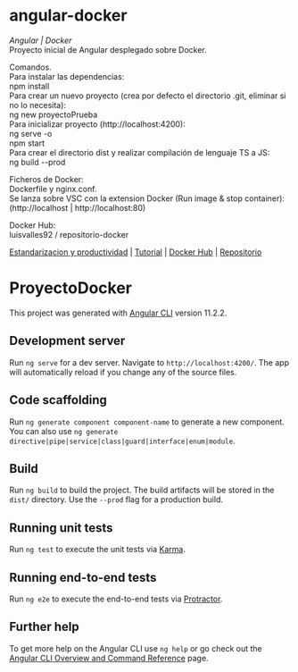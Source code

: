 # angular-docker
_Angular | Docker_  
Proyecto inicial de Angular desplegado sobre Docker.  
  
Comandos.  
Para instalar las dependencias:  
npm install  
Para crear un nuevo proyecto (crea por defecto el directorio .git, eliminar si no lo necesita):  
ng new proyectoPrueba  
Para inicializar proyecto (http://localhost:4200):  
ng serve -o  
npm start  
Para crear el directorio dist y realizar compilación de lenguaje TS a JS:  
ng build --prod  
  
Ficheros de Docker:  
Dockerfile y nginx.conf.  
Se lanza sobre VSC con la extension Docker (Run image & stop container):  
(http://localhost | http://localhost:80)  
  
Docker Hub:  
luisvalles92 / repositorio-docker
  
[Estandarizacion y productividad](https://www.campusmvp.es/recursos/post/los-beneficios-de-utilizar-docker-y-contenedores-a-la-hora-de-programar.aspx) | [Tutorial](https://fbellod.medium.com/como-cargar-tu-app-en-angular-a-los-registros-de-docker-hub-1f32d18201fb) | [Docker Hub](https://hub.docker.com) | [Repositorio](https://github.com/LuisValles92/angular-docker)
  
# ProyectoDocker

This project was generated with [Angular CLI](https://github.com/angular/angular-cli) version 11.2.2.

## Development server

Run `ng serve` for a dev server. Navigate to `http://localhost:4200/`. The app will automatically reload if you change any of the source files.

## Code scaffolding

Run `ng generate component component-name` to generate a new component. You can also use `ng generate directive|pipe|service|class|guard|interface|enum|module`.

## Build

Run `ng build` to build the project. The build artifacts will be stored in the `dist/` directory. Use the `--prod` flag for a production build.

## Running unit tests

Run `ng test` to execute the unit tests via [Karma](https://karma-runner.github.io).

## Running end-to-end tests

Run `ng e2e` to execute the end-to-end tests via [Protractor](http://www.protractortest.org/).

## Further help

To get more help on the Angular CLI use `ng help` or go check out the [Angular CLI Overview and Command Reference](https://angular.io/cli) page.
